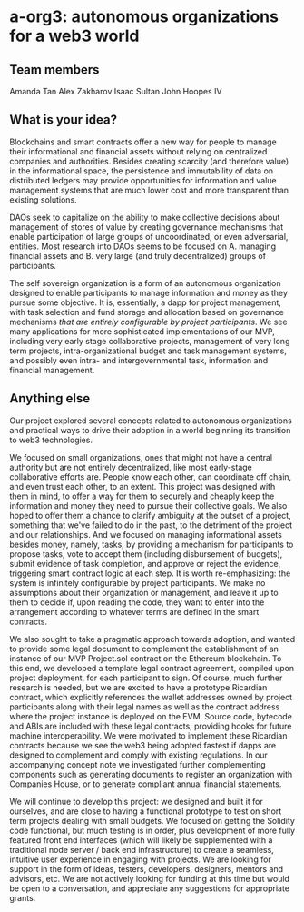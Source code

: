 # a-org3: autonomous organizations for a web3 world

## Team members

Amanda Tan
Alex Zakharov
Isaac Sultan
John Hoopes IV

## What is your idea?

Blockchains and smart contracts offer a new way for people to manage their informational and financial assets without relying on centralized companies and authorities. Besides creating scarcity (and therefore value) in the informational space, the persistence and immutability of data on distributed ledgers may provide opportunities for information and value management systems that are much lower cost and more transparent than existing solutions.

DAOs seek to capitalize on the ability to make collective decisions about management of stores of value by creating governance mechanisms that enable participation of large groups of uncoordinated, or even adversarial, entities. Most research into DAOs seems to be focused on A. managing financial assets and B. very large (and truly decentralized) groups of participants.

The self sovereign organization is a form of an autonomous organization designed to enable participants to manage information and money as they pursue some objective. It is, essentially, a dapp for project management, with task selection and fund storage and allocation based on governance mechanisms *that are entirely configurable by project participants*. We see many applications for more sophisticated implementations of our MVP, including very early stage collaborative projects, management of very long term projects, intra-organizational budget and task management systems, and possibly even intra- and intergovernmental task, information and financial management.

## Anything else

Our project explored several concepts related to autonomous organizations and practical ways to drive their adoption in a world beginning its transition to web3 technologies.

We focused on small organizations, ones that might not have a central authority but are not entirely decentralized, like most early-stage collaborative efforts are. People know each other, can coordinate off chain, and even trust each other, to an extent. This project was designed with them in mind, to offer a way for them to securely and cheaply keep the information and money they need to pursue their collective goals. We also hoped to offer them a chance to clarify ambiguity at the outset of a project, something that we've failed to do in the past, to the detriment of the project and our relationships. And we focused on managing informational assets besides money, namely, tasks, by providing a mechanism for participants to propose tasks, vote to accept them (including disbursement of budgets), submit evidence of task completion, and approve or reject the evidence, triggering smart contract logic at each step. It is worth re-emphasizing: the system is infinitely configurable by project participants. We make no assumptions about their organization or management, and leave it up to them to decide if, upon reading the code, they want to enter into the arrangement according to whatever terms are defined in the smart contracts.

We also sought to take a pragmatic approach towards adoption, and wanted to provide some legal document to complement the establishment of an instance of our MVP Project.sol contract on the Ethereum blockchain. To this end, we developed a template legal contract agreement, compiled upon project deployment, for each participant to sign. Of course, much further research is needed, but we are excited to have a prototype Ricardian contract, which explicitly references the wallet addresses owned by project participants along with their legal names as well as the contract address where the project instance is deployed on the EVM. Source code, bytecode and ABIs are included with these legal contracts, providing hooks for future machine interoperability. We were motivated to implement these Ricardian contracts because we see the web3 being adopted fastest if dapps are designed to complement and comply with existing regulations. In our accompanying concept note we investigated further complementing components such as generating documents to register an organization with Companies House, or to generate compliant annual financial statements.

We will continue to develop this project: we designed and built it for ourselves, and are close to having a functional prototype to test on short term projects dealing with small budgets. We focused on getting the Solidity code functional, but much testing is in order, plus development of more fully featured front end interfaces (which will likely be supplemented with a traditional node server / back end infrastructure) to create a seamless, intuitive user experience in engaging with projects. We are looking for support in the form of ideas, testers, developers, designers, mentors and advisors, etc. We are not actively looking for funding at this time but would be open to a conversation, and appreciate any suggestions for appropriate grants.
